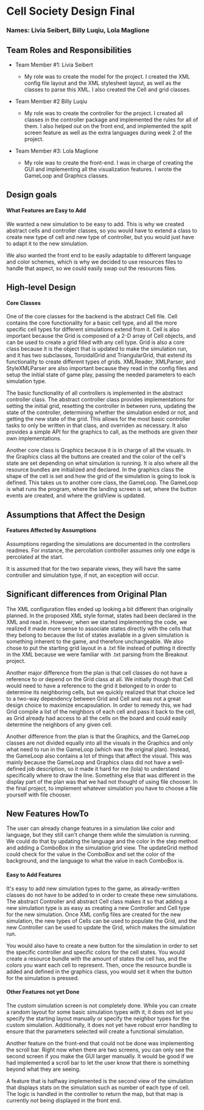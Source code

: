 # Cell Society Design Final
### Names: Livia Seibert, Billy Luqiu, Lola Maglione

## Team Roles and Responsibilities

 * Team Member #1: Livia Seibert

    * My role was to create the model for the project. I created the XML config file layout
    and the XML stylesheet layout, as well as the classes to parse this XML. I also created
      the Cell and grid classes.

 * Team Member #2 Billy Luqiu
    * My role was to create the controller for the project. I created all classes in the controller
    package and implemented the rules for all of them. I also helped out on the front end,
      and implemented the split screen feature as well as the extra languages during week 2 
      of the project. 

 * Team Member #3: Lola Maglione
    
    * My role was to create the front-end. I was in charge of creating the GUI and implementing all the 
    visualization features. I wrote the GameLoop and Graphics classes. 


## Design goals

#### What Features are Easy to Add

We wanted a new simulation to be easy to add. This is why we created abstract cells and controller classes, 
so you would have to extend a class to create new type of cell and new type of controller, but you would just 
have to adapt it to the new simulation.

We also wanted the front end to be easily adaptable to different language and color schemes, which is why we decided 
to use resources files to handle that aspect, so we could easily swap out the resources files.


## High-level Design

#### Core Classes

One of the core classes for the backend is the abstract Cell file. Cell contains the core
functionality for a basic cell type, and all the more specific cell types for different
simulations extend from it. Cell is also important because the Grid is composed of a 2-D
array of Cell objects, and can be used to create a grid filled with any cell type. Grid
is also a core class because it is the object that is updated to make the simulation run,
and it has two subclasses, ToroidalGrid and TriangularGrid, that extend its functionality
to create different types of grids. XMLReader, XMLParser, and StyleXMLParser are also important
because they read in the config files and setup the initial state of game play, passing the
needed parameters to each simulation type.

The basic functionality of all controllers is implemented in the abstract controller class. The
abstract controller class provides implementations for setting the initial grid, resetting the controller
in between runs, updating the state of the controller, determining whether the simulation ended or not,
and getting the new state of the grid. This allows for the most basic controller tasks
to only be written in that class, and overriden as necessary. It also provides a simple API 
for the graphics to call, as the methods are given their own implementations. 

Another core class is Graphics because it is in charge of all the visuals. In the Graphics 
class all the buttons are created and the color of the cell's state are set depending on what 
simulation is running. It is also where all the resource bundles are initialized and declared. 
In the graphics class the shape of the cell is set and how the grid of the simulation is going to 
look is defined. This takes us to another core class, the GameLoop. The GameLoop is what runs the 
program, where the landing screen is set, where the button events are created, and where the gridView is
updated. 

## Assumptions that Affect the Design

#### Features Affected by Assumptions
Assumptions regarding the simulations are documented in the controllers readmes. For instance,
the percolation controller assumes only one edge is percolated at the start.

It is assumed that for the two separate views, they will have the same controller and simulation type,
if not, an exception will occur. 

## Significant differences from Original Plan

The XML configuration files ended up looking a bit different than originally planned. In
the proposed XML style format, states had been declared in the XML and read in. However,
when we started implementing the code, we realized it made more sense to associate states
directly with the cells that they belong to because the list of states available in a given
simulation is something inherent to the game, and therefore unchangeable. We also chose to
put the starting grid layout in a .txt file instead of putting it directly in the XML because
we were familiar with .txt parsing from the Breakout project.

Another major difference from the plan is that cell classes do not have a reference to or
depend on the Grid class at all. We initially though that Cell would need to have a reference
to the grid it belonged to in order to determine its neighboring cells, but we quickly realized
that that choice led to a two-way dependency between Grid and Cell and was not a great design
choice to maximize encapsulation. In order to remedy this, we had Grid compile a list of the
neighbors of each cell and pass it back to the cell, as Grid already had access to all the cells
on the board and could easily determine the neighbors of any given cell.

Another difference from the plan is that the Graphics, and the GameLoop classes are not divided equally
into all the visuals in the Graphics and only what need to run in the GameLoop (which was the original
plan). Instead, the GameLoop also contains a lot of things that affect the visual. This was mainly because
the GameLoop and Graphics class did not have a well-defined job description, so it made it hard for me (lola)
to understand specifically where to draw the line. Something else that was different in the display part of the plan
was that we had not thought of using file chooser. In the final project, to implement whatever simulation you 
have to choose a file yourself with file chooser. 

## New Features HowTo

The user can already change features in a simulation like color and language, but they still can't change them while the
simulation is running. We could do that by updating the language and the color in the step method and adding a ComboBox
in the simulation grid view. The updateGrid method could check for the value in the ComboBox and set the color of the
background, and the language to what the value in each ComboBox is. 

#### Easy to Add Features

It's easy to add new simulation types to the game, as already-written classes do not have to be added
to in order to create these new simulations. The abstract Controller and abstract Cell class makes it
so that adding a new simulation type is as easy as creating a new Controller and Cell type for the new
simulation. Once XML config files are created for the new simulation, the new types of Cells can be used
to populate the Grid, and the new Controller can be used to update the Grid, which makes the simulation run.

You would also have to create a new button for the simulation in order to set the specific controller and specific
colors for the cell states. You would create a resource bundle with the amount of states the cell has, and the colors
you want each cell to represent. Then, once the resource bundle is added and defined in the graphics class, you would set
it when the button for the simulation is pressed. 

#### Other Features not yet Done

The custom simulation screen is not completely done. While you can create a random layout for some basic
simulation types with it, it does not let you specify the starting layout manually or specify the neighbor
types for the custom simulation. Additionally, it does not yet have robust error handling to ensure that
the parameters selected will create a functional simulation.


Another feature on the front-end that could not be done was implementing the scroll bar. Right now when there are
two screens, you can only see the second screen if you make the GUI larger manually. It would be good if we had 
implemented a scroll bar to let the user know that there is something beyond what they are seeing. 

A feature that is halfway implemented is the second view of the simulation that displays
stats on the simulation such as number of each type of cell. The logic is handled in the controller 
to return the map, but that map is currently not being displayed in the front end. 
